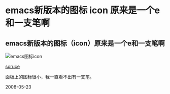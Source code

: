 # emacs新版本的图标 icon 原来是一个e和一支笔啊

## emacs新版本的图标（icon）原来是一个e和一支笔啊

![emacs图标icon](http://farm3.static.flickr.com/2058/2447493296_a753d68748.jpg)

[soruce](http://www.flickr.com/photos/snogglethorpe/2447493296/in/pool-emacs)

面板上的图标很小，我一直看不出有一支笔。

2008-05-23